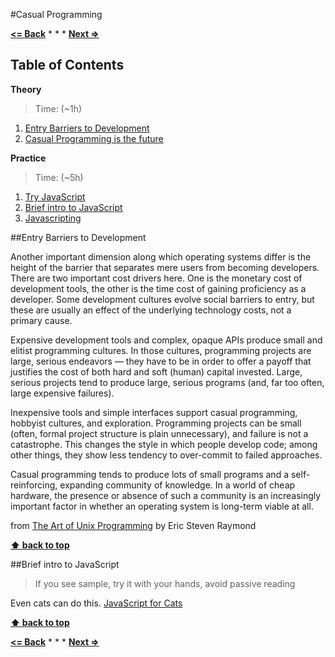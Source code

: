 #Casual Programming

**[<= Back](tools-for-development.md)**		*	*	*	**[Next =>](code-style.md)**

## Table of Contents

**Theory**

> Time: (~1h)

1. [Entry Barriers to Development](#entry-barriers-to-development)
1. [Casual Programming is the future](http://casualprogramer.blogspot.com/2012/02/casual-programming-is-future.html)

**Practice**

> Time: (~5h)

1. [Try JavaScript](https://www.javascript.com/try)
1. [Brief intro to JavaScript](#brief-intro-to-javascript)
1. [Javascripting](https://github.com/sethvincent/javascripting#javascripting)


##Entry Barriers to Development

Another important dimension along which operating systems differ is the height of the barrier that separates mere users from becoming developers. There are two important cost drivers here. One is the monetary cost of development tools, the other is the time cost of gaining proficiency as a developer. Some development cultures evolve social barriers to entry, but these are usually an effect of the underlying technology costs, not a primary cause.

Expensive development tools and complex, opaque APIs produce small and elitist programming cultures. In those cultures, programming projects are large, serious endeavors — they have to be in order to offer a payoff that justifies the cost of both hard and soft (human) capital invested. Large, serious projects tend to produce large, serious programs (and, far too often, large expensive failures).

Inexpensive tools and simple interfaces support casual programming, hobbyist cultures, and exploration. Programming projects can be small (often, formal project structure is plain unnecessary), and failure is not a catastrophe. This changes the style in which people develop code; among other things, they show less tendency to over-commit to failed approaches.

Casual programming tends to produce lots of small programs and a self-reinforcing, expanding community of knowledge. In a world of cheap hardware, the presence or absence of such a community is an increasingly important factor in whether an operating system is long-term viable at all.

from [The Art of Unix Programming](http://www.catb.org/esr/writings/taoup/html/) by Eric Steven Raymond

**[⬆ back to top](#table-of-contents)**

##Brief intro to JavaScript

 > If you see sample, try it with your hands, avoid passive reading

 Even cats can do this. [JavaScript for Cats](http://jsforcats.com/)

**[⬆ back to top](#table-of-contents)**


**[<= Back](tools-for-development.md)**		*	*	*	**[Next =>](code-style.md)**


